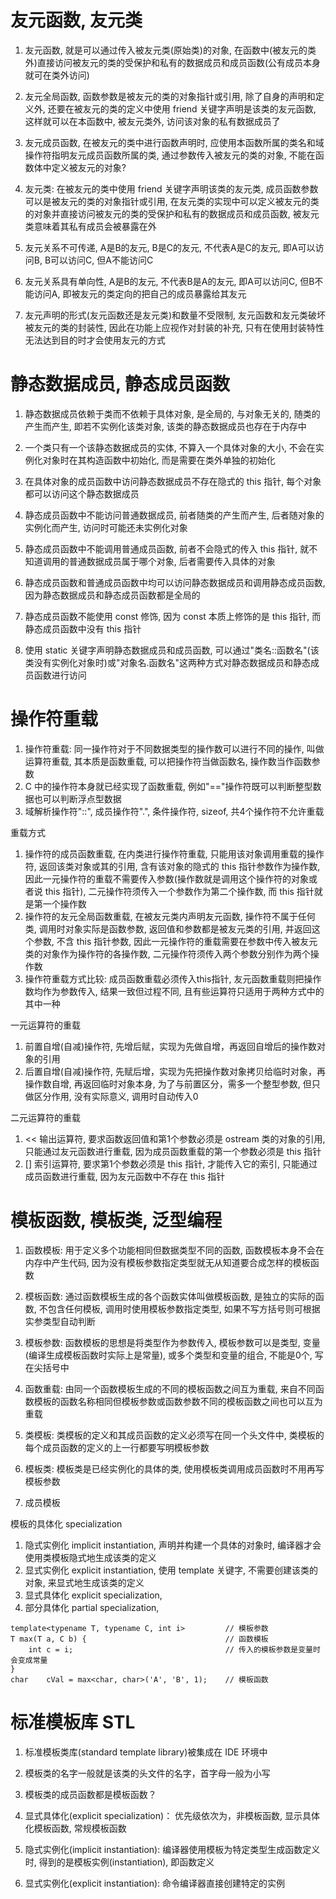 # 友元函数, 友元类

1. 友元函数, 就是可以通过传入被友元类(原始类)的对象, 在函数中(被友元的类外)直接访问被友元的类的受保护和私有的数据成员和成员函数(公有成员本身就可在类外访问)
2. 友元全局函数, 函数参数是被友元的类的对象指针或引用, 除了自身的声明和定义外, 还要在被友元的类的定义中使用 friend 关键字声明是该类的友元函数, 这样就可以在本函数中, 被友元类外, 访问该对象的私有数据成员了
3. 友元成员函数, 在被友元的类中进行函数声明时, 应使用本函数所属的类名和域操作符指明友元成员函数所属的类, 通过参数传入被友元的类的对象, 不能在函数体中定义被友元的对象?
4. 友元类: 在被友元的类中使用 friend 关键字声明该类的友元类, 成员函数参数可以是被友元的类的对象指针或引用, 在友元类的实现中可以定义被友元的类的对象并直接访问被友元的类的受保护和私有的数据成员和成员函数, 被友元类意味着其私有成员会被暴露在外

1. 友元关系不可传递, A是B的友元, B是C的友元, 不代表A是C的友元, 即A可以访问B, B可以访问C, 但A不能访问C
2. 友元关系具有单向性, A是B的友元, 不代表B是A的友元, 即A可以访问C, 但B不能访问A, 即被友元的类定向的把自己的成员暴露给其友元
3. 友元声明的形式(友元函数还是友元类)和数量不受限制, 友元函数和友元类破坏被友元的类的封装性, 因此在功能上应视作对封装的补充, 只有在使用封装特性无法达到目的时才会使用友元的方式

# 静态数据成员, 静态成员函数

1. 静态数据成员依赖于类而不依赖于具体对象, 是全局的, 与对象无关的, 随类的产生而产生, 即若不实例化该类对象, 该类的静态数据成员也存在于内存中
2. 一个类只有一个该静态数据成员的实体, 不算入一个具体对象的大小, 不会在实例化对象时在其构造函数中初始化, 而是需要在类外单独的初始化
3. 在具体对象的成员函数中访问静态数据成员不存在隐式的 this 指针, 每个对象都可以访问这个静态数据成员

1. 静态成员函数中不能访问普通数据成员, 前者随类的产生而产生, 后者随对象的实例化而产生, 访问时可能还未实例化对象
2. 静态成员函数中不能调用普通成员函数, 前者不会隐式的传入 this 指针, 就不知道调用的普通数据成员属于哪个对象, 后者需要传入具体的对象
3. 静态成员函数和普通成员函数中均可以访问静态数据成员和调用静态成员函数, 因为静态数据成员和静态成员函数都是全局的
4. 静态成员函数不能使用 const 修饰, 因为 const 本质上修饰的是 this 指针, 而静态成员函数中没有 this 指针

1. 使用 static 关键字声明静态数据成员和成员函数, 可以通过"类名::函数名"(该类没有实例化对象时)或"对象名.函数名"这两种方式对静态数据成员和静态成员函数进行访问

# 操作符重载

1. 操作符重载: 同一操作符对于不同数据类型的操作数可以进行不同的操作, 叫做运算符重载, 其本质是函数重载, 可以把操作符当做函数名, 操作数当作函数参数
2. C 中的操作符本身就已经实现了函数重载, 例如"=="操作符既可以判断整型数据也可以判断浮点型数据
3. 域解析操作符"::", 成员操作符".", 条件操作符, sizeof, 共4个操作符不允许重载

重载方式

1. 操作符的成员函数重载, 在内类进行操作符重载, 只能用该对象调用重载的操作符, 返回该类对象或其的引用, 含有该对象的隐式的 this 指针参数作为操作数, 因此一元操作符的重载不需要传入参数(操作数就是调用这个操作符的对象或者说 this 指针), 二元操作符须传入一个参数作为第二个操作数, 而 this 指针就是第一个操作数
2. 操作符的友元全局函数重载, 在被友元类内声明友元函数, 操作符不属于任何类, 调用时对象实际是函数参数, 返回值和参数都是被友元类的引用, 并返回这个参数, 不含 this 指针参数, 因此一元操作符的重载需要在参数中传入被友元类的对象作为操作符的各操作数, 二元操作符须传入两个参数分别作为两个操作数
3. 操作符重载方式比较: 成员函数重载必须传入this指针, 友元函数重载则把操作数均作为参数传入, 结果一致但过程不同, 且有些运算符只适用于两种方式中的其中一种

一元运算符的重载

1. 前置自增(自减)操作符, 先增后赋，实现为先做自增，再返回自增后的操作数对象的引用
2. 后置自增(自减)操作符, 先赋后增，实现为先把操作数对象拷贝给临时对象，再操作数自增, 再返回临时对象本身, 为了与前置区分，需多一个整型参数, 但只做区分作用, 没有实际意义, 调用时自动传入0

二元运算符的重载

1. << 输出运算符, 要求函数返回值和第1个参数必须是 ostream 类的对象的引用, 只能通过友元函数进行重载, 因为成员函数重载的第一个参数必须是 this 指针
2. [] 索引运算符, 要求第1个参数必须是 this 指针, 才能传入它的索引, 只能通过成员函数进行重载, 因为友元函数中不存在 this 指针

# 模板函数, 模板类, 泛型编程

1. 函数模板: 用于定义多个功能相同但数据类型不同的函数, 函数模板本身不会在内存中产生代码, 因为没有模板参数指定类型就无从知道要合成怎样的模板函数
2. 模板函数: 通过函数模板生成的各个函数实体叫做模板函数, 是独立的实际的函数, 不包含任何模板, 调用时使用模板参数指定类型, 如果不写方括号则可根据实参类型自动判断
3. 模板参数: 函数模板的思想是将类型作为参数传入, 模板参数可以是类型, 变量(编译生成模板函数时实际上是常量), 或多个类型和变量的组合, 不能是0个, 写在尖括号中
4. 函数重载: 由同一个函数模板生成的不同的模板函数之间互为重载, 来自不同函数模板的函数名称相同但模板参数或函数参数不同的模板函数之间也可以互为重载

1. 类模板: 类模板的定义和其成员函数的定义必须写在同一个头文件中, 类模板的每个成员函数的定义的上一行都要写明模板参数
2. 模板类: 模板类是已经实例化的具体的类, 使用模板类调用成员函数时不用再写模板参数

1. 成员模板

模板的具体化 specialization

1. 隐式实例化 implicit instantiation, 声明并构建一个具体的对象时, 编译器才会使用类模板隐式地生成该类的定义
2. 显式实例化 explicit instantiation, 使用 template 关键字, 不需要创建该类的对象, 来显式地生成该类的定义
3. 显式具体化 explicit specialization,
4. 部分具体化 partial specialization,

```
template<typename T, typename C, int i>			// 模板参数
T max(T a, C b) {								// 函数模板
	int c = i;									// 传入的模板参数是变量时会变成常量
}
char	cVal = max<char, char>('A', 'B', 1);	// 模板函数
```

# 标准模板库 STL

1. 标准模板类库(standard template library)被集成在 IDE 环境中
2. 模板类的名字一般就是该类的头文件的名字，首字母一般为小写
3. 模板类的成员函数都是模板函数？

1. 显式具体化(explicit specialization)： 优先级依次为，非模板函数, 显示具体化模板函数, 常规模板函数

1. 隐式实例化(implicit instantiation): 编译器使用模板为特定类型生成函数定义时, 得到的是模板实例(instantiation), 即函数定义
2. 显式实例化(explicit instantiation): 命令编译器直接创建特定的实例
